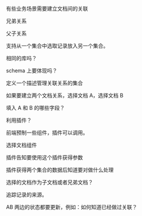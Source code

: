 有些业务场景需要建立文档间的关联

兄弟关系

父子关系

支持从一个集合中选取记录放入另一个集合。

相同的库吗？

schema 上要体现吗？

定义一个描述管理关联关系的集合

如果要建立两个文档关系，选择文档 A，选择文档 B

填入 A 和 B 的哪些字段？

利用插件？

前端预制一些组件，插件可以调用。

选择文档组件

插件告知要使用这个插件获得参数

插件获得两个集合的数据后知道要对做什么处理

选择的文档作为子文档或者兄弟文档？

追踪记录的来源。

AB 两边的状态都要更新，例如：如何知道已经做过关联？
